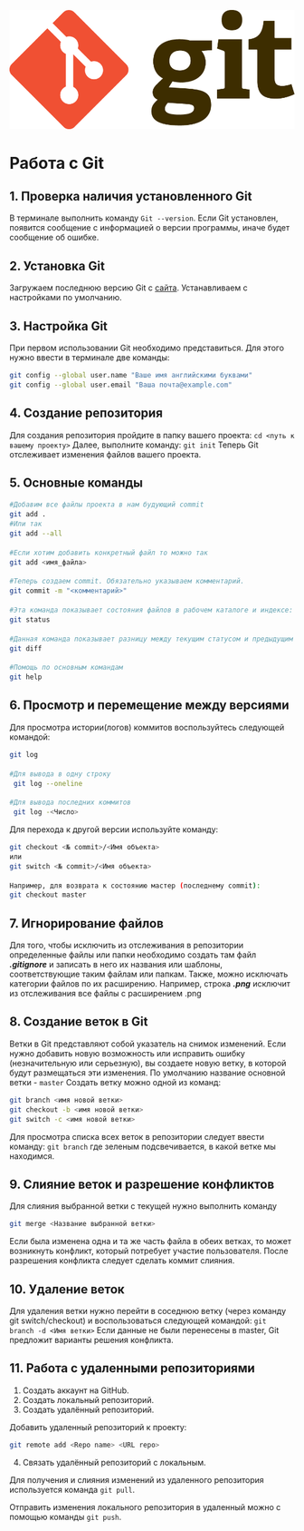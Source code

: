 ![Logo](Git-Logo-2Color.png)
# Работа с Git
## 1. Проверка наличия установленного Git
В терминале выполнить команду `Git --version`. Если Git установлен, появится сообщение с информацией о версии программы, иначе будет сообщение об ошибке.
## 2. Установка Git
Загружаем последнюю версию Git с [сайта](https://git-scm.com/downloads). Устанавливаем с настройками по умолчанию.
## 3. Настройка Git
При первом использовании Git необходимо представиться. Для этого нужно ввести в терминале две команды:
```Bash
git config --global user.name "Ваше имя английскими буквами"
git config --global user.email "Ваша почта@example.com"
```
## 4. Создание репозитория
Для создания репозитория пройдите в папку вашего проекта:
`cd <путь к вашему проекту>`
Далее, выполните команду:
`git init`
Теперь Git отслеживает изменения файлов вашего проекта.
## 5. Основные команды
```Bash
#Добавим все файлы проекта в нам будующий commit
git add .
#Или так
git add --all

#Если хотим добавить конкретный файл то можно так
git add <имя_файла>

#Теперь создаем commit. Обязательно указываем комментарий.
git commit -m "<комментарий>"

#Эта команда показывает состояния файлов в рабочем каталоге и индексе: какие файлы изменены, но не добавлены в индекс; какие ожидают коммита в индексе
git status

#Данная команда показывает разницу между текущим статусом и предыдущим сохранением
git diff

#Помощь по основным командам
git help
```
## 6. Просмотр и перемещение между версиями
Для просмотра истории(логов) коммитов воспользуйтесь следующей командой:
```Bash
git log

#Для вывода в одну строку
 git log --oneline

#Для вывода последних коммитов
 git log -<Число>
```
Для перехода к другой версии используйте команду:
```Bash
git checkout <№ commit>/<Имя объекта>
или
git switch <№ commit>/<Имя объекта>

Например, для возврата к состоянию мастер (последнему commit):
git checkout master
```
## 7. Игнорирование файлов
Для того, чтобы исключить из отслеживания в репозитории определенные файлы или папки необходимо создать там файл ***.gitignore*** и записать в него их названия или шаблоны, соответствующие таким файлам или папкам.
Также, можно исключать категории файлов по их расширению. Например, строка ***.png*** исключит из отслеживания все файлы с расширением .png
## 8. Создание веток в Git
Ветки в Git представляют собой указатель на снимок изменений. Если нужно добавить новую возможность или исправить ошибку (незначительную или серьезную), вы создаете новую ветку, в которой будут размещаться эти изменения.
По умолчанию название основной ветки - `master`
Создать ветку можно одной из команд:
```Bash
git branch <имя новой ветки>
git checkout -b <имя новой ветки>
git switch -c <имя новой ветки>
```
Для просмотра списка всех веток в репозитории следует ввести команду:
`git branch`
где зеленым подсвечивается, в какой ветке мы находимся.

## 9. Слияние веток и разрешение конфликтов
Для слияния выбранной ветки с текущей нужно выполнить команду
```Bash
git merge <Название выбранной ветки>
```
Если была изменена одна и та же часть файла в обеих ветках, то может возникнуть конфликт, который потребует участие пользователя.
После разрешения конфликта следует сделать коммит слияния.

## 10. Удаление веток
Для удаления ветки нужно перейти в соседнюю ветку (через команду git switch/checkout) и воспользоваться следующей командой:
`git branch -d <Имя ветки>`
Если данные не были перенесены в master, Git предложит варианты решения конфликта.

## 11. Работа с удаленными репозиториями

1. Создать аккаунт на GitHub.
2. Создать локальный репозиторий.
3. Создать удалённый репозиторий.

Добавить удаленный репозиторий к проекту:
```Bash
git remote add <Repo name> <URL repo>
```

4. Связать удалённый репозиторий с локальным.

Для получения и слияния изменений из удаленного репозитория используется команда `git pull`.

Отправить изменения локального репозитория в удаленный можно с помощью команды `git push`.
